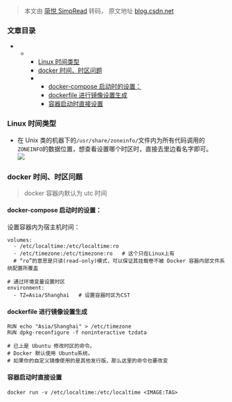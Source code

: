 > 本文由 [简悦 SimpRead](http://ksria.com/simpread/) 转码， 原文地址 [blog.csdn.net](https://blog.csdn.net/AggressionStorm/article/details/100041070)

### 文章目录

*   *   *   [Linux 时间类型](#Linux_1)
        *   [docker 时间、时区问题](#docker_5)
        *   *   [docker-compose 启动时的设置：](#dockercompose_8)
            *   [dockerfile 进行镜像设置生成](#dockerfile_20)
            *   [容器启动时直接设置](#_29)

### Linux 时间类型

*   在 Unix 类的机器下的`/usr/share/zoneinfo/`文件内为所有代码调用的`ZONEINFO`的数据位置，想查看设置哪个时区时，直接去里边看名字即可。  
    ![](https://imgconvert.csdnimg.cn/aHR0cHM6Ly9ub3RlLnlvdWRhby5jb20veXdzL3B1YmxpYy9yZXNvdXJjZS82OTM2N2FhNjA0ZWYzZjZmYmQ3ZmUxNmFjNjJlODM3MC94bWxub3RlL0JEQjdCNUU4M0YyMjQzQ0NBRDc2NzVERDFBMkFGN0NGLzQ1ODA?x-oss-process=image/format,png)

### docker 时间、时区问题

> docker 容器内默认为 utc 时间

#### docker-compose 启动时的设置：

设置容器内为宿主机时间：

```
volumes:
  - /etc/localtime:/etc/localtime:ro
  - /etc/timezone:/etc/timezone:ro   # 这个只在Linux上有
  # “ro”的意思是只读(read-only)模式，可以保证其挂载卷不被 Docker 容器内部文件系统配置所覆盖

# 通过环境变量设置时区    
environment:
  - TZ=Asia/Shanghai   # 设置容器时区为CST

```

#### dockerfile 进行镜像设置生成

```
RUN echo "Asia/Shanghai" > /etc/timezone
RUN dpkg-reconfigure -f noninteractive tzdata

# 已上是 Ubuntu 修改时区的命令。
# Docker 默认使用 Ubuntu系统。
# 如果你的自定义镜像使用的是其他发行版，那么这里的命令也要改变

```

#### 容器启动时直接设置

```
docker run -v /etc/localtime:/etc/localtime <IMAGE:TAG>

```